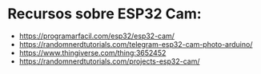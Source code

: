 # Recursos sobre ESP32 Cam:
- https://programarfacil.com/esp32/esp32-cam/
- https://randomnerdtutorials.com/telegram-esp32-cam-photo-arduino/
- https://www.thingiverse.com/thing:3652452
- https://randomnerdtutorials.com/projects-esp32-cam/

